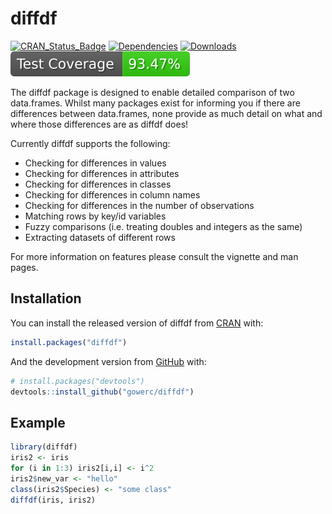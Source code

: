
# diffdf

<!-- start badges -->
[![CRAN_Status_Badge](https://www.r-pkg.org/badges/version/diffdf)](https://CRAN.R-project.org/package=diffdf)
[![Dependencies](https://tinyverse.netlify.com/badge/diffdf)](https://cran.r-project.org/package=diffdf)
[![Downloads](https://cranlogs.r-pkg.org/badges/diffdf?color=brightgreen)](https://www.r-pkg.org/pkg/diffdf)
[![Code Coverage 📔](https://raw.githubusercontent.com/gowerc/diffdf/_xml_coverage_reports/data/master/badge.svg)](https://gowerc.github.io/diffdf/master/coverage-report/)
<!-- end badges -->

The diffdf package is designed to enable detailed comparison of two data.frames. Whilst many packages exist for informing you if there are differences between data.frames, none provide as much detail on what and where those differences are as diffdf does!

Currently diffdf supports the following:

- Checking for differences in values
- Checking for differences in attributes
- Checking for differences in classes
- Checking for differences in column names
- Checking for differences in the number of observations
- Matching rows by key/id variables
- Fuzzy comparisons (i.e. treating doubles and integers as the same)
- Extracting datasets of different rows

For more information on features please consult the vignette and man pages.

## Installation

You can install the released version of diffdf from [CRAN](https://CRAN.R-project.org/package=diffdf) with:

``` r
install.packages("diffdf")
```

And the development version from [GitHub](https://github.com/gowerc/diffdf) with:

``` r
# install.packages("devtools")
devtools::install_github("gowerc/diffdf")
```

## Example

``` r
library(diffdf)
iris2 <- iris
for (i in 1:3) iris2[i,i] <- i^2
iris2$new_var <- "hello"
class(iris2$Species) <- "some class"
diffdf(iris, iris2)
```
